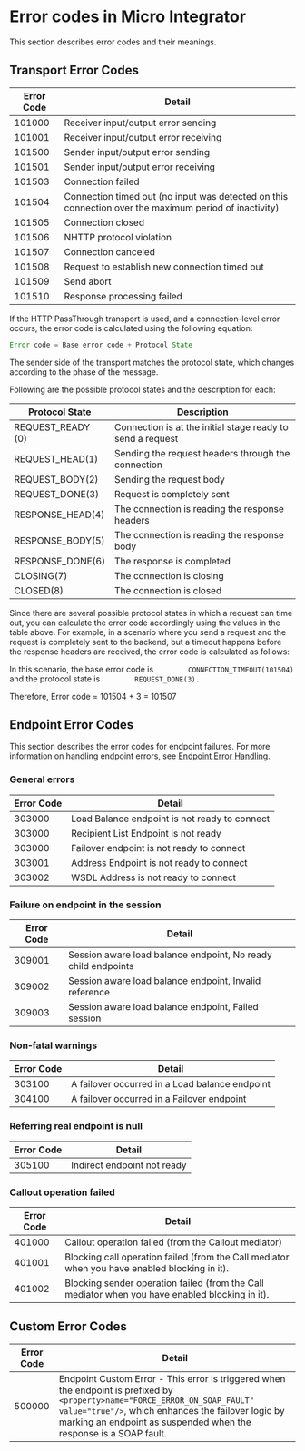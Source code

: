 # Error codes in Micro Integrator

This section describes error codes and their meanings.

## Transport Error Codes

| **Error Code** | **Detail**                                                                                            |
|----------------|-------------------------------------------------------------------------------------------------------|
| 101000         | Receiver input/output error sending                                                                   |
| 101001         | Receiver input/output error receiving                                                                 |
| 101500         | Sender input/output error sending                                                                     |
| 101501         | Sender input/output error receiving                                                                   |
| 101503         | Connection failed                                                                                     |
| 101504         | Connection timed out (no input was detected on this connection over the maximum period of inactivity) |
| 101505         | Connection closed                                                                                     |
| 101506         | NHTTP protocol violation                                                                              |
| 101507         | Connection canceled                                                                                   |
| 101508         | Request to establish new connection timed out                                                         |
| 101509         | Send abort                                                                                            |
| 101510         | Response processing failed                                                                            |

If the HTTP PassThrough transport is used, and a connection-level error
occurs, the error code is calculated using the following equation:

``` java
Error code = Base error code + Protocol State
```

The sender side of the transport matches the protocol state, which
changes according to the phase of the message.

Following are the possible protocol states and the description for each:

| Protocol State     | Description                                                |
|--------------------|------------------------------------------------------------|
| REQUEST_READY (0) | Connection is at the initial stage ready to send a request |
| REQUEST_HEAD(1)   | Sending the request headers through the connection         |
| REQUEST_BODY(2)   | Sending the request body                                   |
| REQUEST_DONE(3)   | Request is completely sent                                 |
| RESPONSE_HEAD(4)  | The connection is reading the response headers             |
| RESPONSE_BODY(5)  | The connection is reading the response body                |
| RESPONSE_DONE(6)  | The response is completed                                  |
| CLOSING(7)         | The connection is closing                                  |
| CLOSED(8)          | The connection is closed                                   |

Since there are several possible protocol states in which a request can
time out, you can calculate the error code accordingly using the values
in the table above. For example, in a scenario where you send a request
and the request is completely sent to the backend, but a timeout happens
before the response headers are received, the error code is calculated
as follows:

In this scenario, the base error code is
`         CONNECTION_TIMEOUT(101504)        ` and the protocol state is
`         REQUEST_DONE(3).        `

Therefore, Error code = 101504 + 3 = 101507

## Endpoint Error Codes

This section describes the error codes for endpoint failures. For more information on handling endpoint errors, see [Endpoint Error Handling]({{base_path}}/reference/synapse-properties/endpoint-properties/#endpoint-error-handling-properties).

### General errors

| **Error Code** | **Detail**                                    |
|----------------|-----------------------------------------------|
| 303000         | Load Balance endpoint is not ready to connect |
| 303000         | Recipient List Endpoint is not ready          |
| 303000         | Failover endpoint is not ready to connect     |
| 303001         | Address Endpoint is not ready to connect      |
| 303002         | WSDL Address is not ready to connect          |

### Failure on endpoint in the session

| **Error Code** | **Detail**                                                    |
|----------------|---------------------------------------------------------------|
| 309001         | Session aware load balance endpoint, No ready child endpoints |
| 309002         | Session aware load balance endpoint, Invalid reference        |
| 309003         | Session aware load balance endpoint, Failed session           |

### Non-fatal warnings

| **Error Code** | **Detail**                                     |
|----------------|------------------------------------------------|
| 303100         | A failover occurred in a Load balance endpoint |
| 304100         | A failover occurred in a Failover endpoint     |

### Referring real endpoint is null

| **Error Code** | **Detail**                  |
|----------------|-----------------------------|
| 305100         | Indirect endpoint not ready |

### Callout operation failed

| **Error Code** |   **Detail**                                                                     |
|----------------|-------------------------------------------------------------------------------------------------|
| 401000         | Callout operation failed (from the Callout mediator)                                            |
| 401001         | Blocking call operation failed (from the Call mediator when you have enabled blocking in it).   |
| 401002         | Blocking sender operation failed (from the Call mediator when you have enabled blocking in it). |

## Custom Error Codes

| **Error Code** |   **Detail**                                                                                    |
|----------------|-------------------------------------------------------------------------------------------------|
| 500000         | Endpoint Custom Error - This error is triggered when the endpoint is prefixed by `<property>name="FORCE_ERROR_ON_SOAP_FAULT" value="true"/>`, which enhances the failover logic by marking an endpoint as suspended when the response is a SOAP fault. |
